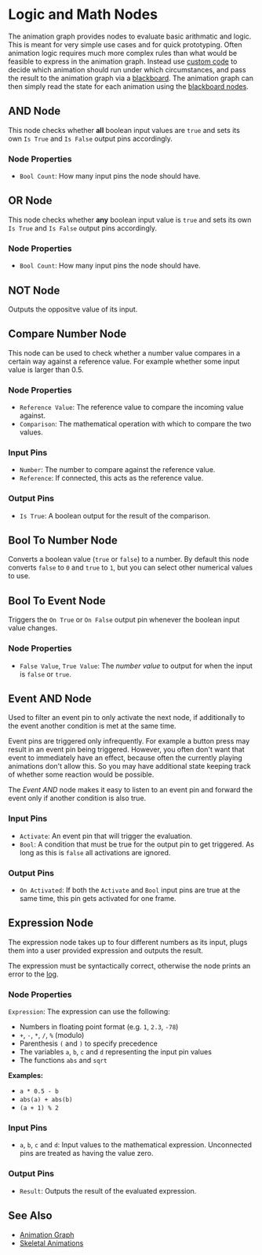 # Logic and Math Nodes

The animation graph provides nodes to evaluate basic arithmatic and logic. This is meant for very simple use cases and for quick prototyping. Often animation logic requires much more complex rules than what would be feasible to express in the animation graph. Instead use [custom code](../../../custom-code/custom-code-overview.md) to decide which animation should run under which circumstances, and pass the result to the animation graph via a [blackboard](../../../Miscellaneous/blackboards.md). The animation graph can then simply read the state for each animation using the [blackboard nodes](anim-nodes-blackboard.md).

## AND Node

This node checks whether **all** boolean input values are `true` and sets its own `Is True` and `Is False` output pins accordingly.

### Node Properties

* `Bool Count`: How many input pins the node should have.

## OR Node

This node checks whether **any** boolean input value is `true` and sets its own `Is True` and `Is False` output pins accordingly.

### Node Properties

* `Bool Count`: How many input pins the node should have.

## NOT Node

Outputs the oppositve value of its input.

## Compare Number Node

This node can be used to check whether a number value compares in a certain way against a reference value. For example whether some input value is larger than 0.5.

### Node Properties

* `Reference Value`: The reference value to compare the incoming value against.
* `Comparison`: The mathematical operation with which to compare the two values.

### Input Pins

* `Number`: The number to compare against the reference value.
* `Reference`: If connected, this acts as the reference value.

### Output Pins

* `Is True`: A boolean output for the result of the comparison.


## Bool To Number Node

Converts a boolean value (`true` or `false`) to a number. By default this node converts `false` to `0` and `true` to `1`, but you can select other numerical values to use.

## Bool To Event Node

Triggers the `On True` or `On False` output pin whenever the boolean input value changes.

### Node Properties

* `False Value`, `True Value`: The *number value* to output for when the input is `false` or `true`.

## Event AND Node

Used to filter an event pin to only activate the next node, if additionally to the event another condition is met at the same time.

Event pins are triggered only infrequently. For example a button press may result in an event pin being triggered. However, you often don't want that event to immediately have an effect, because often the currently playing animations don't allow this. So you may have additional state keeping track of whether some reaction would be possible.

The *Event AND* node makes it easy to listen to an event pin and forward the event only if another condition is also true.

### Input Pins

* `Activate`: An event pin that will trigger the evaluation.
* `Bool`: A condition that must be true for the output pin to get triggered. As long as this is `false` all activations are ignored.

### Output Pins

* `On Activated`: If both the `Activate` and `Bool` input pins are true at the same time, this pin gets activated for one frame.

## Expression Node

The expression node takes up to four different numbers as its input, plugs them into a user provided expression and outputs the result.

The expression must be syntactically correct, otherwise the node prints an error to the [log](../../../debugging/logging.md).

### Node Properties

`Expression`: The expression can use the following:

* Numbers in floating point format (e.g. `1`, `2.3`, `-78`)
* `+`, `-`, `*`, `/`, `%` (modulo)
* Parenthesis `(` and `)` to specify precedence
* The variables `a`, `b`, `c` and `d` representing the input pin values
* The functions `abs` and `sqrt`

**Examples:**

* `a * 0.5 - b`
* `abs(a) + abs(b)`
* `(a + 1) % 2`

### Input Pins

* `a`, `b`, `c` and `d`: Input values to the mathematical expression. Unconnected pins are treated as having the value zero.

### Output Pins

* `Result`: Outputs the result of the evaluated expression.

## See Also

* [Animation Graph](animation-graph-overview.md)
* [Skeletal Animations](../skeletal-animation-overview.md)
